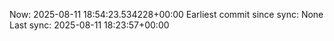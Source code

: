 Now: 2025-08-11 18:54:23.534228+00:00 Earliest commit since sync: None Last sync: 2025-08-11 18:23:57+00:00
